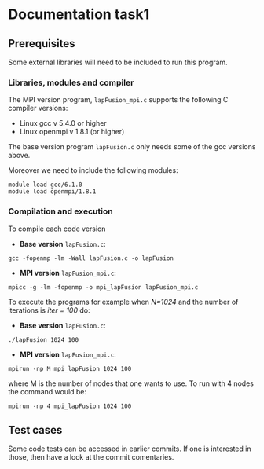 # Documentation task1

## Prerequisites
Some external libraries will need to be included to run this program. 
### Libraries, modules and compiler

The MPI version program, `lapFusion_mpi.c` supports the following C compiler versions:

* Linux gcc v 5.4.0 or higher
* Linux openmpi v 1.8.1 (or higher)

The base version program `lapFusion.c` only needs some of the gcc versions above.

Moreover we need to include the following modules:

```
module load gcc/6.1.0
module load openmpi/1.8.1
```

### Compilation and execution

To compile each code version

* **Base version** `lapFusion.c`:
```
gcc -fopenmp -lm -Wall lapFusion.c -o lapFusion

```

* **MPI version** `lapFusion_mpi.c`:
```
mpicc -g -lm -fopenmp -o mpi_lapFusion lapFusion_mpi.c 
```

To execute the programs for example when *N=1024* and the number of iterations is *iter = 100* do:

* **Base version** `lapFusion.c`:
```
./lapFusion 1024 100

```

* **MPI version** `lapFusion_mpi.c`:
```
mpirun -np M mpi_lapFusion 1024 100
```
where M is the number of nodes that one wants to use. To run with 4 nodes the command would be:
```
mpirun -np 4 mpi_lapFusion 1024 100
```

## Test cases

Some code tests can be accessed in earlier commits. If one is interested in those, then have a look at the commit comentaries.
